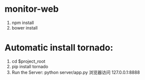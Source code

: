 # monitor-web
 1. npm install
 2. bower install

# Automatic install tornado:
 1. cd $project_root
 2. pip install tornado
 3. Run the Server:
    python server/app.py
    浏览器访问
    127.0.0.1:8888